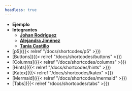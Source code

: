 ```yaml
---
headless: true
---
```


- **Ejemplo**
- **Integrantes**
    - **[Johan Rodríguez](https://github.com/jorodriguezal)**
    - **[Alejandra Jiménez](https://github.com/malejaj)**
    - **[Tania Castillo](https://github.com/tvcastillod)**
- [p5]({{< relref "/docs/shortcodes/p5" >}})
- [Buttons]({{< relref "/docs/shortcodes/buttons" >}})
- [Columns]({{< relref "/docs/shortcodes/columns" >}})
- [Hints]({{< relref "/docs/shortcodes/hints" >}})
- [Katex]({{< relref "/docs/shortcodes/katex" >}})
- [Mermaid]({{< relref "/docs/shortcodes/mermaid" >}})
- [Tabs]({{< relref "/docs/shortcodes/tabs" >}})
<br />
